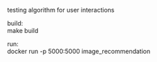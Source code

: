 testing algorithm for user interactions 



build: <br/>
make build <br/>

run: <br/>
docker run -p 5000:5000 image_recommendation